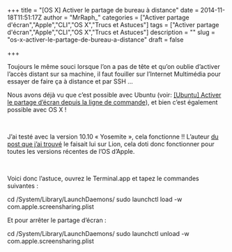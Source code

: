 +++
title = "[OS X] Activer le partage de bureau à distance"
date = 2014-11-18T11:51:17Z
author = "MrRaph_"
categories = ["Activer partage d'écran","Apple","CLI","OS X","Trucs et Astuces"]
tags = ["Activer partage d'écran","Apple","CLI","OS X","Trucs et Astuces"]
description = ""
slug = "os-x-activer-le-partage-de-bureau-a-distance"
draft = false

+++


Toujours le même souci lorsque l’on a pas de tête et qu’on oublie d’activer l’accès distant sur sa machine, il faut fouiller sur l’Internet Multimédia pour essayer de faire ça à distance et par SSH …

Nous avons déjà vu que c’est possible avec Ubuntu (voir: [[Ubuntu] Activer le partage d’écran depuis la ligne de commande](https://techan.fr/ubuntu-activer-le-partage-decran-depuis-la-ligne-de-commande/)), et bien c’est également possible avec OS X !

 

J’ai testé avec la version 10.10 « Yosemite », cela fonctionne !! L’auteur [du post que j’ai trouvé](http://hints.macworld.com/comment.php?mode=view&cid=111315) le faisait lui sur Lion, cela doti donc fonctionner pour toutes les versions récentes de l’OS d’Apple.

 

Voici donc l’astuce, ouvrez le Terminal.app et tapez le commandes suivantes :

cd /System/Library/LaunchDaemons/ sudo launchctl load -w com.apple.screensharing.plist

Et pour arrêter le partage d’écran :

cd /System/Library/LaunchDaemons/ sudo launchctl unload -w com.apple.screensharing.plist

 


